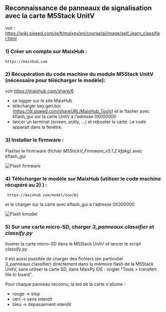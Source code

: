 ## Reconnaissance de panneaux de signalisation avec la carte M5Stack UnitV

voir :     https://wiki.sipeed.com/soft/maixpy/en/course/ai/image/self_learn_classifier.html

### 1) Créer un compte sur MaixHub : 
    
    https://maixhub.com

### 2) Récupération du code machine du module M5Stack UnitV (nécessaire pour télécharger le modèle):
   
   voir https://maixhub.com/share/6
   - se logger sur le site MaixHub
   - télécharger key.gen.bin (https://dl.sipeed.com/shareURL/MaixHub_Tools) et le flasher avec 
     kflash_gui sur la carte UnitV à l'adresse 0X000000
   - lancer un terminal (screen, putty, …) et rebooter la carte. Le code apparait dans la fenêtre.

### 3) Installer le firmware : 

Flasher le firmrware (fichier _M5StickV_Firmware_v5.1.2.kfpkg_) avec kflash_gui

![Flash firmware](https://github.com/user-attachments/assets/22ee4d43-eabd-41df-bd9a-1d606ebbcc3e)

### 4) Télécharger le modèle sur MaixHub (utiliser le code machine récupéré au 2) ) :
     
     https://maixhub.com/model/zoo/61
   
et le charger sur la carte avec kflash_gui à l'adresse 0X300000

![Flash kmodel](https://github.com/user-attachments/assets/df5b09c9-7f6f-418e-9d61-fabbc00d21bd)

### 5) Sur une carte micro-SD, charger _3_panneaux.classifier_ et _classify.py_
   
Inserer la carte micro-SD dans le M5Stack UnitV et lancer le script _classify.py_ 

Il est aussi possible de charger des fichiers (en particulier 3_panneaux.classifier) directement dans la mémoire flash de la M5Stack UnitV, sans utiliser la carte SD, dans MaixPy IDE : onglet "Tools > transfert file to board".

Pour chaque panneau reconnu, la led de la carte s'allume :
   - rouge -> stop
   - vert -> sens interdit
   - bleu -> dépassement interdit
      
